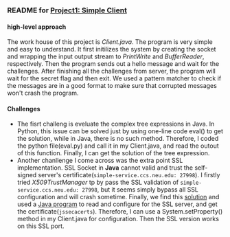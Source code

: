 ### README for [Project1: Simple Client](https://course.ccs.neu.edu/cs5700sp21/project1.html)

#### high-level approach 
The work house of this project is *Client.java*. The program is very simple and easy to understand. It first initilizes the system by creating the socket and wrapping the input output stream to *PrintWrite* and *BufferReader*, respectively. Then the program sends out a hello message and wait for the challenges. After finishing all the challenges from server, the program will wait for the secret flag and then exit. We used a pattern matcher to check if the messages are in a good format to make sure that corrupted messages won't crash the program.

#### Challenges
- The fisrt challeng is eveluate the complex tree expressions in Java. In Python, this issue can be solved just by using one-line code eval() to get the solution, while in Java, there is no such method. Therefore, I coded the python file(eval.py) and call it in my Client.java, and read the outout of this function. Finally, I can get the solution of the tree expression.
- Another chanllenge I come across was the extra point SSL implementation. SSL Socket in **Java** cannot valid and trust the self-signed server's certificate(`simple-service.ccs.neu.edu: 27998`). I firstly tried *X509TrustManager* tp by pass the SSL validation of `simple-service.ccs.neu.edu: 27998`, but it seems simply bypass all SSL configuration and will crash sometime. Finally, we find this [solution](https://blogs.oracle.com/gc/entry/unable_to_find_valid_certification) and used a [Java program](https://github.com/escline/InstallCert) to read and configure for the SSL server, and get the  certificate(`jssecacerts`). Therefore, I can use a System.setProperty() method in my Client.java for configuration. Then the SSL version works on this SSL port.
